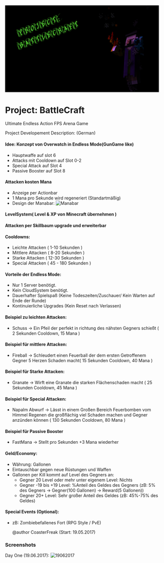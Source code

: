 ![Preview of BattleCraft](Project_BattleCraft.png)

# Project: BattleCraft
Ultimate Endless Action FPS Arena Game

Project Developement Description: (German)

#### Idee: Konzept von Overwatch in Endless Mode(GunGame like)
- Hauptwaffe auf slot 6
- Attacks mit Cooldown auf Slot 0-2
- Special Attack auf Slot 4
- Passive Booster auf Slot 8
  		
#### Attacken kosten Mana
- Anzeige per Actionbar
- 1 Mana pro Sekunde wird regeneriert (Standartmäßig)
- Design der Manabar: ![Manabar](https://image.prntscr.com/image/3e3047b357754395aae969ee53d8564d.png)

#### LevelSystem( Level & XP von Minecraft übernehmen )
  
#### Attacken per Skillbaum upgrade und erweiterbar
  		
  
#### Cooldowns:
- Leichte Attacken ( 1-10 Sekunden )
- Mittlere Attacken ( 8-20 Sekunden )
- Starke Attacken ( 12-30 Sekunden )
- Special Attacken ( 45 - 180 Sekunden )	
  
  
#### Vorteile der Endless Mode:
- Nur 1 Server benötigt.
- Kein CloudSystem benötigt.
- Dauerhafter Spielspaß (Keine Todeszeiten/Zuschauer/ Kein Warten auf Ende der Runde)
- Kontinuierliche Upgrades (Kein Reset nach Verlassen)
  		
  
#### Beispiel zu leichten Attacken:
- Schuss -> Ein Pfeil der perfekt in richtung des nähsten Gegners schießt ( 2 Sekunden Cooldown, 15 Mana )
  
#### Beispiel für mittlere Attacken:
- Fireball -> Schleudert einen Feuerball der dem ersten Getroffenem Gegner 5 Herzen Schaden macht( 15 Sekunden Cooldown, 40 Mana )

#### Beispiel für Starke Attacken:
- Granate -> Wirft eine Granate die starken Flächenschaden macht ( 25 Sekunden Cooldown, 45 Mana )
  
#### Beispiel für Special Attacken:
- Napalm Abwurf -> Lässt in einem Großen Bereich Feuerbomben vom Himmel Regenen die großflächig viel Schaden machen und Gegner anzünden können ( 130 Sekunden Cooldown, 80 Mana )
  
#### Beispiel für Passive Booster
- FastMana -> Stellt pro Sekunden +3 Mana wiederher

#### Geld/Economy:
- Währung: Gallonen
- Eintauschbar gegen neue Rüstungen und Waffen
- Gallonen per Kill kommt auf Level des Gegners an:
  - Gegner 20 Level oder mehr unter eigenem Level: Nichts
  - Gegner -19 bis +19 Level: %Anteil des Geldes des Gegners (zB: 5% des Gegners -> Gegner(100 Gallonen) -> Reward(5 Gallonen))
  - Gegner 20+ Level: Sehr großer Anteil des Geldes (zB: 45%-75% des Geldes)

#### Special Events (Optional):
- zB: Zombiebefallenes Fort (RPG Style / PvE)
  
  @author CoasterFreak (Start: 19.05.2017)
  
  
  
 
 
### Screenshots
Day One (19.06.2017):
![19062017](https://image.prntscr.com/image/acd9965efcd04c808e6201fcbf538744.png)
